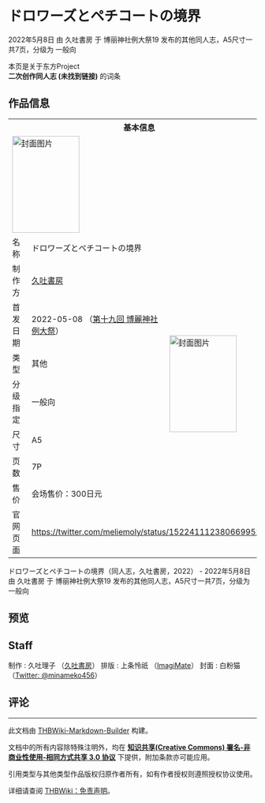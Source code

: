 # ドロワーズとペチコートの境界

<!-- source html: G:\repos\THBWiki-Markdown-Builder\THBWikiMarkdown\Temp\main\0\04\ns0%3A%E3%83%89%E3%83%AD%E3%83%AF%E3%83%BC%E3%82%BA%E3%81%A8%E3%83%9A%E3%83%81%E3%82%B3%E3%83%BC%E3%83%88%E3%81%AE%E5%A2%83%E7%95%8C.html -->

2022年5月8日 由 久吐書房 于 博丽神社例大祭19 发布的其他同人志，A5尺寸一共7页，分级为 一般向

本页是关于东方Project  
 **二次创作同人志 (未找到链接)** 的词条

## 作品信息

<table><tbody><tr><th colspan="3">基本信息</th></tr><tr><td class="cover-artwork-mobile" colspan="2"><a href="./文件-ドロワーズとペチコートの境界封面.jpg.md" class="image" title="封面图片"><img alt="封面图片" src="https://upload.thwiki.cc/thumb/f/f1/%E3%83%89%E3%83%AD%E3%83%AF%E3%83%BC%E3%82%BA%E3%81%A8%E3%83%9A%E3%83%81%E3%82%B3%E3%83%BC%E3%83%88%E3%81%AE%E5%A2%83%E7%95%8C%E5%B0%81%E9%9D%A2.jpg/136px-%E3%83%89%E3%83%AD%E3%83%AF%E3%83%BC%E3%82%BA%E3%81%A8%E3%83%9A%E3%83%81%E3%82%B3%E3%83%BC%E3%83%88%E3%81%AE%E5%A2%83%E7%95%8C%E5%B0%81%E9%9D%A2.jpg" decoding="async" loading="lazy" width="136" height="196" srcset="https://upload.thwiki.cc/thumb/f/f1/%E3%83%89%E3%83%AD%E3%83%AF%E3%83%BC%E3%82%BA%E3%81%A8%E3%83%9A%E3%83%81%E3%82%B3%E3%83%BC%E3%83%88%E3%81%AE%E5%A2%83%E7%95%8C%E5%B0%81%E9%9D%A2.jpg/205px-%E3%83%89%E3%83%AD%E3%83%AF%E3%83%BC%E3%82%BA%E3%81%A8%E3%83%9A%E3%83%81%E3%82%B3%E3%83%BC%E3%83%88%E3%81%AE%E5%A2%83%E7%95%8C%E5%B0%81%E9%9D%A2.jpg 1.5x, https://upload.thwiki.cc/thumb/f/f1/%E3%83%89%E3%83%AD%E3%83%AF%E3%83%BC%E3%82%BA%E3%81%A8%E3%83%9A%E3%83%81%E3%82%B3%E3%83%BC%E3%83%88%E3%81%AE%E5%A2%83%E7%95%8C%E5%B0%81%E9%9D%A2.jpg/273px-%E3%83%89%E3%83%AD%E3%83%AF%E3%83%BC%E3%82%BA%E3%81%A8%E3%83%9A%E3%83%81%E3%82%B3%E3%83%BC%E3%83%88%E3%81%AE%E5%A2%83%E7%95%8C%E5%B0%81%E9%9D%A2.jpg 2x" data-file-width="842" data-file-height="1209"></a></td>
</tr><tr><td class="label">名称</td><td colspan="2"> ドロワーズとペチコートの境界 </td></tr><tr><td class="label">制作方</td><td><a href="./久吐書房.md" title="久吐書房">久吐書房</a></td><td class="cover-artwork" rowspan="7" style="min-width:196px;"><a href="./文件-ドロワーズとペチコートの境界封面.jpg.md" class="image" title="封面图片"><img alt="封面图片" src="https://upload.thwiki.cc/thumb/f/f1/%E3%83%89%E3%83%AD%E3%83%AF%E3%83%BC%E3%82%BA%E3%81%A8%E3%83%9A%E3%83%81%E3%82%B3%E3%83%BC%E3%83%88%E3%81%AE%E5%A2%83%E7%95%8C%E5%B0%81%E9%9D%A2.jpg/136px-%E3%83%89%E3%83%AD%E3%83%AF%E3%83%BC%E3%82%BA%E3%81%A8%E3%83%9A%E3%83%81%E3%82%B3%E3%83%BC%E3%83%88%E3%81%AE%E5%A2%83%E7%95%8C%E5%B0%81%E9%9D%A2.jpg" decoding="async" loading="lazy" width="136" height="196" srcset="https://upload.thwiki.cc/thumb/f/f1/%E3%83%89%E3%83%AD%E3%83%AF%E3%83%BC%E3%82%BA%E3%81%A8%E3%83%9A%E3%83%81%E3%82%B3%E3%83%BC%E3%83%88%E3%81%AE%E5%A2%83%E7%95%8C%E5%B0%81%E9%9D%A2.jpg/205px-%E3%83%89%E3%83%AD%E3%83%AF%E3%83%BC%E3%82%BA%E3%81%A8%E3%83%9A%E3%83%81%E3%82%B3%E3%83%BC%E3%83%88%E3%81%AE%E5%A2%83%E7%95%8C%E5%B0%81%E9%9D%A2.jpg 1.5x, https://upload.thwiki.cc/thumb/f/f1/%E3%83%89%E3%83%AD%E3%83%AF%E3%83%BC%E3%82%BA%E3%81%A8%E3%83%9A%E3%83%81%E3%82%B3%E3%83%BC%E3%83%88%E3%81%AE%E5%A2%83%E7%95%8C%E5%B0%81%E9%9D%A2.jpg/273px-%E3%83%89%E3%83%AD%E3%83%AF%E3%83%BC%E3%82%BA%E3%81%A8%E3%83%9A%E3%83%81%E3%82%B3%E3%83%BC%E3%83%88%E3%81%AE%E5%A2%83%E7%95%8C%E5%B0%81%E9%9D%A2.jpg 2x" data-file-width="842" data-file-height="1209"></a></td>
</tr><tr><td class="label">首发日期</td><td>2022-05-08&#160;（<a href="/展会作品列表?e=%E5%8D%9A%E4%B8%BD%E7%A5%9E%E7%A4%BE%E4%BE%8B%E5%A4%A7%E7%A5%AD%2319">第十九回 博麗神社例大祭</a>）</td></tr><tr><td class="label">类型</td><td>其他</td></tr><tr><td class="label">分级指定</td><td>一般向</td></tr><tr><td class="label">尺寸</td><td>A5</td></tr><tr><td class="label">页数</td><td>7P</td></tr><tr><td class="label">售价</td><td>会场售价：300日元</td></tr>
<tr><td class="label">官网页面</td><td colspan="2"><a rel="nofollow" class="external free" href="https://twitter.com/meliemoly/status/1522411123806699521">https://twitter.com/meliemoly/status/1522411123806699521</a></td></tr></tbody></table>

ドロワーズとペチコートの境界（同人志，久吐書房，2022） - 2022年5月8日 由 久吐書房 于 博丽神社例大祭19 发布的其他同人志，A5尺寸一共7页，分级为 一般向

## 预览

## Staff
制作
: 久吐理子 （[久吐書房](./久吐書房.md)）
排版
: 上条怜祇 （[ImagiMate](./ImagiMate.md)）
封面
: 白粉猫 （[Twitter: @minameko456](https://twitter.com/minameko456)）


## 评论




---

此文档由 [THBWiki-Markdown-Builder](https://github.com/Delsin-Yu/THBWiki-Markdown-Builder) 构建。

文档中的所有内容除特殊注明外，均在 [**知识共享(Creative Commons) 署名-非商业性使用-相同方式共享 3.0 协议**](https://creativecommons.org/licenses/by-sa/3.0/deed.zh-hans) 下提供，附加条款亦可能应用。

引用类型与其他类型作品版权归原作者所有，如有作者授权则遵照授权协议使用。

详细请查阅 [THBWiki：免责声明](https://thbwiki.cc/THBWiki:%E5%85%8D%E8%B4%A3%E5%A3%B0%E6%98%8E)。

